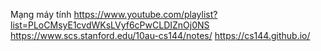 Mạng máy tính
https://www.youtube.com/playlist?list=PLoCMsyE1cvdWKsLVyf6cPwCLDIZnOj0NS
https://www.scs.stanford.edu/10au-cs144/notes/
https://cs144.github.io/
